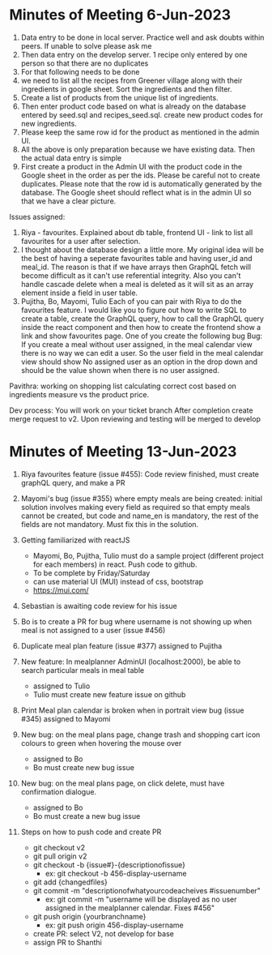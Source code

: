 # Minutes of Meeting 6-Jun-2023
1. Data entry to be done in local server. Practice well and ask doubts within peers. If unable to solve please ask me
2. Then data entry on the develop server. 1 recipe only entered by one person so that there are no duplicates
3. For that following needs to be done
4. we need to list all the recipes from Greener village along with their ingredients in google sheet. Sort the ingredients and then filter.
5. Create a list of products from the unique list of ingredients.
6. Then enter product code based on what is already on the database entered by seed.sql and recipes_seed.sql. create new product codes for new ingredients.
7. Please keep the same row id for the product as mentioned in the admin UI.
8. All the above is only preparation because we have existing data. Then the actual data entry is simple
9. First create a product in the Admin UI with the product code in the Google sheet in the order as per the ids. Please be careful not to create duplicates. Please note that the row id is automatically generated by the database. The Google sheet should reflect what is in the admin UI so that we have a clear picture.

Issues assigned:
1. Riya - favourites. Explained about db table, frontend UI - link to list all favourites for a user after selection.
2. I thought about the database design a little more. My original idea will be the best of having a seperate favourites table and having user_id and meal_id. The reason is that if we have arrays then GraphQL fetch will become difficult as it can't use referential integrity. Also you can't handle cascade delete when a meal is deleted as it will sit as an array element inside a field in user table.
3. Pujitha, Bo, Mayomi, Tulio
Each of you can pair with Riya to do the favourites feature.
I would like you to figure out how to write SQL to create a table,
create the GraphQL query,
how to call the GraphQL query inside the react component
and then how to create the frontend show a link and show favourites page.
One of you create the following bug
Bug:
If you create a meal without user assigned, in the meal calendar view there is no way we can edit a user. So the user field in the meal calendar view should show No assigned user as an option in the drop down and should be the value shown when there is no user assigned.

Pavithra: working on shopping list calculating correct cost based on ingredients measure vs the product price.

Dev process:
You will work on your ticket branch
After completion create merge request to v2.
Upon reviewing and testing will be merged to develop

# Minutes of Meeting 13-Jun-2023
1. Riya favourites feature (issue #455): Code review finished, must create graphQL query, and make a PR
2. Mayomi's bug (issue #355) where empty meals are being created: initial solution involves making every field as required so that empty meals cannot be created, but code and name_en is mandatory, the rest of the fields are not mandatory. Must fix this in the solution.
3. Getting familiarized with reactJS
    - Mayomi, Bo, Pujitha, Tulio must do a sample project (different project for each members) in react. Push code to github.
    - To be complete by Friday/Saturday
    - can use material UI (MUI) instead of css, bootstrap 
    - https://mui.com/
4. Sebastian is awaiting code review for his issue
5. Bo is to create a PR for bug where username is not showing up when meal is not assigned to a user (issue #456)
6. Duplicate meal plan feature (issue #377) assigned to Pujitha
7. New feature: In mealplanner AdminUI (localhost:2000), be able to search particular meals in meal table
    - assigned to Tulio
    - Tulio must create new feature issue on github
8. Print Meal plan calendar is broken when in portrait view bug (issue #345) assigned to Mayomi
9. New bug: on the meal plans page, change trash and shopping cart icon colours to green when hovering the mouse over
     - assigned to Bo
     - Bo must create new bug issue
10. New bug: on the meal plans page, on click delete, must have confirmation dialogue.
     - assigned to Bo
     - Bo must create a new bug issue

11. Steps on how to push code and create PR
     - git checkout v2
     - git pull origin v2
     - git checkout -b {issue#}-{descriptionofissue}
         - ex: git checkout -b 456-display-username
     - git add {changedfiles}
     - git commit -m "descriptionofwhatyourcodeacheives #issuenumber"
         - ex: git commit -m "username will be displayed as no user assigned in the mealplanner calendar. Fixes #456"
     - git push origin {yourbranchname}
         - ex: git push origin 456-display-username
     - create PR: select V2, not develop for base
     - assign PR to Shanthi


